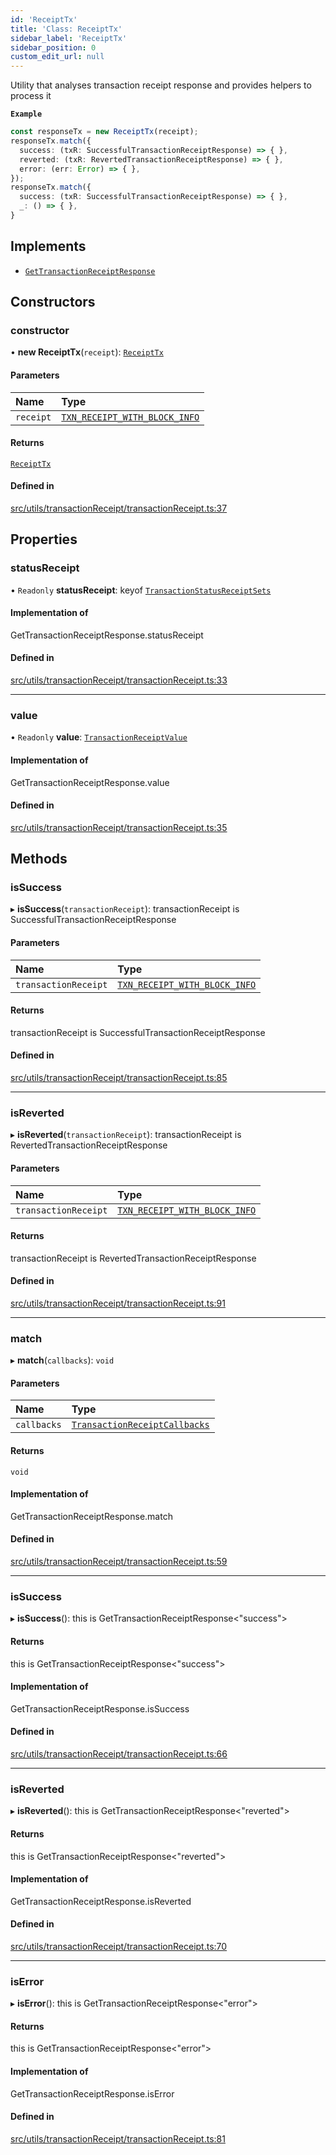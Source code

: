 ```yaml
---
id: 'ReceiptTx'
title: 'Class: ReceiptTx'
sidebar_label: 'ReceiptTx'
sidebar_position: 0
custom_edit_url: null
---
```


Utility that analyses transaction receipt response and provides helpers to process it

**`Example`**

```typescript
const responseTx = new ReceiptTx(receipt);
responseTx.match({
  success: (txR: SuccessfulTransactionReceiptResponse) => { },
  reverted: (txR: RevertedTransactionReceiptResponse) => { },
  error: (err: Error) => { },
});
responseTx.match({
  success: (txR: SuccessfulTransactionReceiptResponse) => { },
  _: () => { },
}
```

## Implements

- [`GetTransactionReceiptResponse`](../namespaces/types.md#gettransactionreceiptresponse)

## Constructors

### constructor

• **new ReceiptTx**(`receipt`): [`ReceiptTx`](ReceiptTx.md)

#### Parameters

| Name      | Type                                                                                                  |
| :-------- | :---------------------------------------------------------------------------------------------------- |
| `receipt` | [`TXN_RECEIPT_WITH_BLOCK_INFO`](../namespaces/types.RPC.RPCSPEC08.API.md#txn_receipt_with_block_info) |

#### Returns

[`ReceiptTx`](ReceiptTx.md)

#### Defined in

[src/utils/transactionReceipt/transactionReceipt.ts:37](https://github.com/starknet-io/starknet.js/blob/v7.6.2/src/utils/transactionReceipt/transactionReceipt.ts#L37)

## Properties

### statusReceipt

• `Readonly` **statusReceipt**: keyof [`TransactionStatusReceiptSets`](../namespaces/types.md#transactionstatusreceiptsets)

#### Implementation of

GetTransactionReceiptResponse.statusReceipt

#### Defined in

[src/utils/transactionReceipt/transactionReceipt.ts:33](https://github.com/starknet-io/starknet.js/blob/v7.6.2/src/utils/transactionReceipt/transactionReceipt.ts#L33)

---

### value

• `Readonly` **value**: [`TransactionReceiptValue`](../namespaces/types.md#transactionreceiptvalue)

#### Implementation of

GetTransactionReceiptResponse.value

#### Defined in

[src/utils/transactionReceipt/transactionReceipt.ts:35](https://github.com/starknet-io/starknet.js/blob/v7.6.2/src/utils/transactionReceipt/transactionReceipt.ts#L35)

## Methods

### isSuccess

▸ **isSuccess**(`transactionReceipt`): transactionReceipt is SuccessfulTransactionReceiptResponse

#### Parameters

| Name                 | Type                                                                                                  |
| :------------------- | :---------------------------------------------------------------------------------------------------- |
| `transactionReceipt` | [`TXN_RECEIPT_WITH_BLOCK_INFO`](../namespaces/types.RPC.RPCSPEC08.API.md#txn_receipt_with_block_info) |

#### Returns

transactionReceipt is SuccessfulTransactionReceiptResponse

#### Defined in

[src/utils/transactionReceipt/transactionReceipt.ts:85](https://github.com/starknet-io/starknet.js/blob/v7.6.2/src/utils/transactionReceipt/transactionReceipt.ts#L85)

---

### isReverted

▸ **isReverted**(`transactionReceipt`): transactionReceipt is RevertedTransactionReceiptResponse

#### Parameters

| Name                 | Type                                                                                                  |
| :------------------- | :---------------------------------------------------------------------------------------------------- |
| `transactionReceipt` | [`TXN_RECEIPT_WITH_BLOCK_INFO`](../namespaces/types.RPC.RPCSPEC08.API.md#txn_receipt_with_block_info) |

#### Returns

transactionReceipt is RevertedTransactionReceiptResponse

#### Defined in

[src/utils/transactionReceipt/transactionReceipt.ts:91](https://github.com/starknet-io/starknet.js/blob/v7.6.2/src/utils/transactionReceipt/transactionReceipt.ts#L91)

---

### match

▸ **match**(`callbacks`): `void`

#### Parameters

| Name        | Type                                                                                |
| :---------- | :---------------------------------------------------------------------------------- |
| `callbacks` | [`TransactionReceiptCallbacks`](../namespaces/types.md#transactionreceiptcallbacks) |

#### Returns

`void`

#### Implementation of

GetTransactionReceiptResponse.match

#### Defined in

[src/utils/transactionReceipt/transactionReceipt.ts:59](https://github.com/starknet-io/starknet.js/blob/v7.6.2/src/utils/transactionReceipt/transactionReceipt.ts#L59)

---

### isSuccess

▸ **isSuccess**(): this is GetTransactionReceiptResponse<"success"\>

#### Returns

this is GetTransactionReceiptResponse<"success"\>

#### Implementation of

GetTransactionReceiptResponse.isSuccess

#### Defined in

[src/utils/transactionReceipt/transactionReceipt.ts:66](https://github.com/starknet-io/starknet.js/blob/v7.6.2/src/utils/transactionReceipt/transactionReceipt.ts#L66)

---

### isReverted

▸ **isReverted**(): this is GetTransactionReceiptResponse<"reverted"\>

#### Returns

this is GetTransactionReceiptResponse<"reverted"\>

#### Implementation of

GetTransactionReceiptResponse.isReverted

#### Defined in

[src/utils/transactionReceipt/transactionReceipt.ts:70](https://github.com/starknet-io/starknet.js/blob/v7.6.2/src/utils/transactionReceipt/transactionReceipt.ts#L70)

---

### isError

▸ **isError**(): this is GetTransactionReceiptResponse<"error"\>

#### Returns

this is GetTransactionReceiptResponse<"error"\>

#### Implementation of

GetTransactionReceiptResponse.isError

#### Defined in

[src/utils/transactionReceipt/transactionReceipt.ts:81](https://github.com/starknet-io/starknet.js/blob/v7.6.2/src/utils/transactionReceipt/transactionReceipt.ts#L81)

